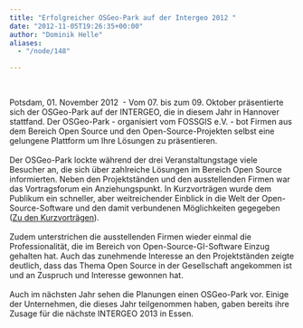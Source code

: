 ```yaml
---
title: "Erfolgreicher OSGeo-Park auf der Intergeo 2012 "
date: "2012-11-05T19:26:35+00:00"
author: "Dominik Helle"
aliases:
  - "/node/148"

---
```


<p>&nbsp;</p>
<div id="cke_pastebin">
	Potsdam, 01. November 2012 &nbsp;- Vom 07. bis zum 09. Oktober präsentierte sich der OSGeo-Park auf der INTERGEO, die in diesem Jahr in Hannover stattfand. Der OSGeo-Park - organisiert vom FOSSGIS e.V. - bot Firmen aus dem Bereich Open Source und den Open-Source-Projekten selbst eine gelungene Plattform um Ihre Lösungen zu präsentieren.</div>
<div id="cke_pastebin">
	&nbsp;</div>
<div id="cke_pastebin">
	Der OSGeo-Park lockte während der drei Veranstaltungstage viele Besucher an, die sich über zahlreiche Lösungen im Bereich Open Source informierten. Neben den Projektständen und den ausstellenden Firmen war das Vortragsforum ein Anziehungspunkt. In Kurzvorträgen wurde dem Publikum ein schneller, aber weitreichender Einblick in die Welt der Open-Source-Software und den damit verbundenen Möglichkeiten gegegeben (<a href="https://www.fossgis.de/wiki/Intergeo_2012/Vortragsprogramm">Zu den Kurzvorträgen</a>).</div>
<div id="cke_pastebin">
	&nbsp;</div>
<div id="cke_pastebin">
	Zudem unterstrichen die ausstellenden Firmen wieder einmal die Professionalität, die im Bereich von Open-Source-GI-Software Einzug gehalten hat. Auch das zunehmende Interesse an den Projektständen zeigte deutlich, dass das Thema Open Source in der Gesellschaft angekommen ist und an Zuspruch und Interesse gewonnen hat.</div>
<div id="cke_pastebin">
	&nbsp;</div>
<div id="cke_pastebin">
	Auch im nächsten Jahr sehen die Planungen einen OSGeo-Park vor. Einige der Unternehmen, die dieses Jahr teilgenommen haben, gaben bereits ihre Zusage für die nächste INTERGEO 2013 in Essen.</div>
